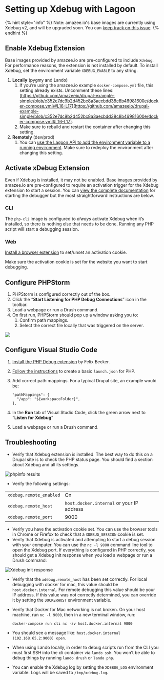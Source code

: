 # Setting up Xdebug with Lagoon

{% hint style="info" %}
Note: amazee.io's base images are currently using Xdebug v2, and will be upgraded soon. You can [keep track on this issue](https://github.com/uselagoon/lagoon-images/issues/40). 
{% endhint %}

##  Enable Xdebug Extension

Base images provided by amazee.io are pre-configured to include `Xdebug`. For performance reasons, the extension is not installed by default. To install Xdebug, set the environment variable `XDEBUG_ENABLE` to any string.

1. **Locally** \(pygmy and Lando\)
   1. If you’re using the amazee.io example `docker-compose.yml` file, this setting already exists. Uncomment these lines: [https://github.com/amazeeio/drupal-example-simple/blob/c352e7dc9b2d452bc8a3aecbdd38c8b46981600e/docker-compose.yml\#L16-L17](https://github.com/amazeeio/drupal-example-simple/blob/c352e7dc9b2d452bc8a3aecbdd38c8b46981600e/docker-compose.yml#L16-L17).
   2. Make sure to rebuild and restart the container after changing this setting.
2. **Remotely** \(dev/prod\)
   1. You can [use the Lagoon API to add the environment variable to a running environment](environment-variables.md#runtime-environment-variables-lagoon-api). Make sure to redeploy the environment after changing this setting.

## Activate xDebug Extension

Even if Xdebug is installed, it may not be enabled. Base images provided by amazee.io are pre-configured to require an activation trigger for the Xdebug extension to start a session. You can [view the complete documentation](https://2.xdebug.org/docs/remote#starting) for starting the debugger but the most straightforward instructions are below.

### CLI

The `php-cli` image is configured to _always_ activate Xdebug when it’s installed, so there is nothing else that needs to be done. Running any PHP script will start a debugging session.

### Web

[Install a browser extension](https://2.xdebug.org/docs/remote#browser-extensions) to set/unset an activation cookie.

Make sure the activation cookie is set for the website you want to start debugging.

## Configure PHPStorm

1. PHPStorm is configured correctly out of the box.
2. Click the “**Start Listening for PHP Debug Connections**” icon in the toolbar.
3. Load a webpage or run a Drush command.
4. On first run, PHPStorm should pop up a window asking you to:
   1. Confirm path mappings.
   2. Select the correct file locally that was triggered on the server.

![](https://lh5.googleusercontent.com/V9lugsEA2VWQSe88tUFQ73ihGoOZ24YIigAfvh2PRl-ACz7jbvk1qKniLvEdhvBPKI5XiVnegd2gC48ICphTSJqZsgCSfrJaIhfgFb5Xp8Jt7gFoyCqn1AjYeRAd0KqJ7w6WUNg9)

## Configure Visual Studio Code

1. [Install the PHP Debug extension](https://marketplace.visualstudio.com/items?itemName=felixfbecker.php-debug) by Felix Becker.
2. [Follow the instructions](https://marketplace.visualstudio.com/items?itemName=felixfbecker.php-debug#vs-code-configuration) to create a basic `launch.json` for PHP.
3. Add correct path mappings. For a typical Drupal site, an example would be:

   ```text
   "pathMappings": {
     "/app": "${workspaceFolder}",
   },
   ```

4. In the **Run** tab of Visual Studio Code, click the green arrow next to “**Listen for Xdebug**”
5. Load a webpage or run a Drush command.

## Troubleshooting

* Verify that Xdebug extension is installed. The best way to do this on a Drupal site is to check the PHP status page. You should find a section about Xdebug and all its settings.

![phpinfo results](https://lh4.googleusercontent.com/Vj4VmT8NTQe-losaowuw5ni3px2oFaGpcANEcp6Tqun3TUyI0A4pPw6PU1n57viw4xcZep0tubUthjffasX17YuhX4TbmOnqUCbo683mubW6vGjCgEvVA4dcIFmkxRci_pCacYnI)

* Verify the following settings:

|  |  |
| :--- | :--- |
| `xdebug.remote_enabled` | On |
| `xdebug.remote_host` | `host.docker.internal` or your IP address |
| `xdebug.remote_port` | 9000 |

* Verify you have the activation cookie set. You can use the browser tools in Chrome or Firefox to check that a `XDEBUG_SESSION` cookie is set.
* Verify that Xdebug is activated and attempting to start a debug session with your computer. You can use the `nc -l 9000` command line tool to open the Xdebug port. If everything is configured in PHP correctly, you should get a Xdebug init response when you load a webpage or run a Drush command:

![Xdebug init response](https://lh5.googleusercontent.com/jCK7APIdUwp7XXOZaADYTArPorzqT-v-zhT-6w_A4BTJqpn62RQdrG17NC4jpjZzXW83B0nL_BcKt5hA5SBZ8jP2SFKeJpXpRYsinM2h9Yk6JAL3sMOtEgVCCQjSzFmhXMLnOUdP)

* Verify that the `xdebug.remote_host` has been set correctly. For local debugging with docker for mac, this value should be `host.docker.internal`. For remote debugging this value should be your IP address. If this value was not correctly determined, you can override it by setting the `DOCKERHOST` environment variable.
* Verify that Docker for Mac networking is not broken. On your host machine, run `nc -l 9000`, then in a new terminal window, run:

  ```text
  docker-compose run cli nc -zv host.docker.internal 9000
  ```

* You should see a message like: `host.docker.internal (192.168.65.2:9000) open`.
* When using Lando locally, in order to debug scripts run from the CLI you must first SSH into the cli container via `lando ssh`. You won’t be able to debug things by running `lando drush` or `lando php`.
* You can enable the Xdebug log by setting the `XDEBUG_LOG` environment variable. Logs will be saved to `/tmp/xdebug.log`.



